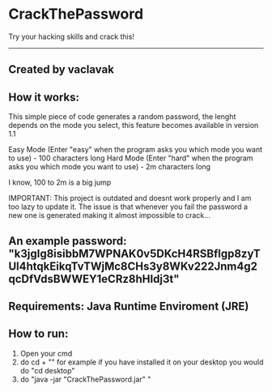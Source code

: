# CrackThePassword
Try your hacking skills and crack this!

--------------------------------------------------------------------------------------------------------------------------------------------------------------------------
Created by vaclavak
--------------------------------------------------------------------------------------------------------------------------------------------------------------------------
How it works:
--------------------------------------------------------------------------------------------------------------------------------------------------------------------------
This simple piece of code generates a random password, the lenght depends on the mode you select, this feature becomes available in version 1.1

Easy Mode (Enter "easy" when the program asks you which mode you want to use) - 100 characters long
Hard Mode (Enter "hard" when the program asks you which mode you want to use) - 2m characters long

I know, 100 to 2m is a big jump


IMPORTANT:
This project is outdated and doesnt work properly and I am too lazy to update it.
The issue is that whenever you fail the password a new one is generated making it almost impossible to crack...



An example password:
"k3jgIg8isibbM7WPNAK0v5DKcH4RSBflgp8zyTUl4htqkEikqTvTWjMc8CHs3y8WKv222Jnm4g2qcDfVdsBWWEY1eCRz8hHIdj3t"
--------------------------------------------------------------------------------------------------------------------------------------------------------------------------
Requirements:
Java Runtime Enviroment (JRE)
--------------------------------------------------------------------------------------------------------------------------------------------------------------------------
How to run:
--------------------------------------------------------------------------------------------------------------------------------------------------------------------------
1. Open your cmd
2. do cd + "<The location of the file>" for example if you have installed it on your desktop you would do "cd desktop"
3. do "java -jar "CrackThePassword.jar" "
